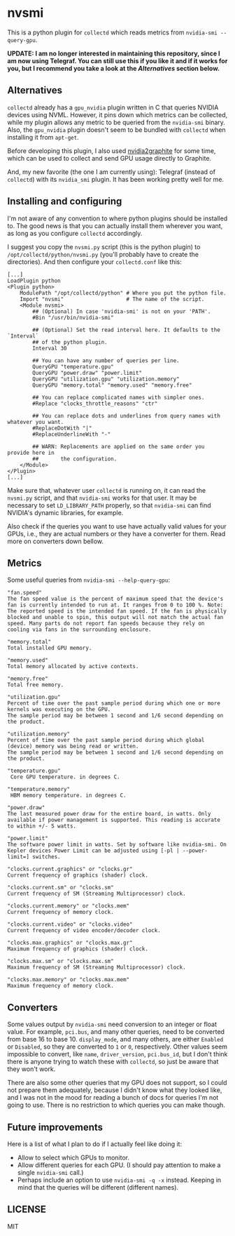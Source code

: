 nvsmi
=====

This is a python plugin for `collectd` which reads metrics from `nvidia-smi --query-gpu`.

**UPDATE: I am no longer interested in maintaining this repository, since I am now using Telegraf. You can still use this if you like it and if it works for you, but I recommend you take a look at the *Alternatives* section below.**

## Alternatives

`collectd` already has a `gpu_nvidia` plugin written in C that queries NVIDIA devices using NVML. However, it pins down which metrics can be collected, while my plugin allows any metric to be queried from the `nvidia-smi` binary. Also, the `gpu_nvidia` plugin doesn't seem to be bundled with `collectd` when installing it from `apt-get`.

Before developing this plugin, I also used [nvidia2graphite](https://github.com/stefan-k/nvidia2graphite) for some time, which can be used to collect and send GPU usage directly to Graphite.

And, my new favorite (the one I am currently using): Telegraf (instead of `collectd`) with its `nvidia_smi` plugin. It has been working pretty well for me.

## Installing and configuring

I'm not aware of any convention to where python plugins should be installed to. The good news is that you can actually install them wherever you want, as long as you configure `collectd` accordingly.

I suggest you copy the `nvsmi.py` script (this is the python plugin) to `/opt/collectd/python/nvsmi.py` (you'll probably have to create the directories). And then configure your `collectd.conf` like this:

```
[...]
LoadPlugin python
<Plugin python>
    ModulePath "/opt/collectd/python" # Where you put the python file.
    Import "nvsmi"                    # The name of the script.
    <Module nvsmi>
        ## (Optional) In case 'nvidia-smi' is not on your 'PATH'.
        #Bin "/usr/bin/nvidia-smi"

        ## (Optional) Set the read interval here. It defaults to the `Interval`
        ## of the python plugin.
        Interval 30

        ## You can have any number of queries per line.
        QueryGPU "temperature.gpu"
        QueryGPU "power.draw" "power.limit"
        QueryGPU "utilization.gpu" "utilization.memory"
        QueryGPU "memory.total" "memory.used" "memory.free"

        ## You can replace complicated names with simpler ones.
        #Replace "clocks_throttle_reasons" "ctr"

        ## You can replace dots and underlines from query names with whatever you want.
        #ReplaceDotWith "|"
        #ReplaceUnderlineWith "-"

        ## WARN: Replacements are applied on the same order you provide here in
        ##       the configuration.
    </Module>
</Plugin>
[...]
```

Make sure that, whatever user `collectd` is running on, it can read the `nvsmi.py` script, and that `nvidia-smi` works for that user. It may be necessary to set `LD_LIBRARY_PATH` properly, so that `nvidia-smi` can find NVIDIA's dynamic libraries, for example.

Also check if the queries you want to use have actually valid values for your GPUs, i.e., they are actual numbers or they have a converter for them. Read more on converters down bellow.

## Metrics

Some useful queries from `nvidia-smi --help-query-gpu`:

    "fan.speed"
    The fan speed value is the percent of maximum speed that the device's fan is currently intended to run at. It ranges from 0 to 100 %. Note: The reported speed is the intended fan speed. If the fan is physically blocked and unable to spin, this output will not match the actual fan speed. Many parts do not report fan speeds because they rely on cooling via fans in the surrounding enclosure.

    "memory.total"
    Total installed GPU memory.

    "memory.used"
    Total memory allocated by active contexts.

    "memory.free"
    Total free memory.

    "utilization.gpu"
    Percent of time over the past sample period during which one or more kernels was executing on the GPU.
    The sample period may be between 1 second and 1/6 second depending on the product.

    "utilization.memory"
    Percent of time over the past sample period during which global (device) memory was being read or written.
    The sample period may be between 1 second and 1/6 second depending on the product.

    "temperature.gpu"
     Core GPU temperature. in degrees C.

    "temperature.memory"
     HBM memory temperature. in degrees C.

    "power.draw"
    The last measured power draw for the entire board, in watts. Only available if power management is supported. This reading is accurate to within +/- 5 watts.

    "power.limit"
    The software power limit in watts. Set by software like nvidia-smi. On Kepler devices Power Limit can be adjusted using [-pl | --power-limit=] switches.

    "clocks.current.graphics" or "clocks.gr"
    Current frequency of graphics (shader) clock.

    "clocks.current.sm" or "clocks.sm"
    Current frequency of SM (Streaming Multiprocessor) clock.

    "clocks.current.memory" or "clocks.mem"
    Current frequency of memory clock.

    "clocks.current.video" or "clocks.video"
    Current frequency of video encoder/decoder clock.

    "clocks.max.graphics" or "clocks.max.gr"
    Maximum frequency of graphics (shader) clock.

    "clocks.max.sm" or "clocks.max.sm"
    Maximum frequency of SM (Streaming Multiprocessor) clock.

    "clocks.max.memory" or "clocks.max.mem"
    Maximum frequency of memory clock.

## Converters

Some values output by `nvidia-smi` need conversion to an integer or float value. For example, `pci.bus`, and many other queries, need to be converted from base 16 to base 10. `display_mode`, and many others, are either `Enabled` or `Disabled`, so they are converted to `1` or `0`, respectively. Other values seem impossible to convert, like `name`, `driver_version`, `pci.bus_id`, but I don't think there is anyone trying to watch these with `collectd`, so just be aware that they won't work.

There are also some other queries that my GPU does not support, so I could not prepare them adequately, because I didn't know what they looked like, and I was not in the mood for reading a bunch of docs for queries I'm not going to use. There is no restriction to which queries you can make though.

<!-- By default any value is considered a "gauge", except those that I know what they are. -->

## Future improvements

Here is a list of what I plan to do if I actually feel like doing it:

 - Allow to select which GPUs to monitor.
 - Allow different queries for each GPU. (I should pay attention to make a single `nvidia-smi` call.)
 - Perhaps include an option to use `nvidia-smi -q -x` instead. Keeping in mind that the queries will be different (different names).

## LICENSE

MIT
